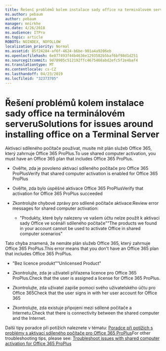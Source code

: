 ```yaml
---
title: Řešení problémů kolem instalace sady office na terminálovém serveru
ms.author: pebaum
author: pebaum
manager: mnirkhe
ms.date: 4/26/2018
ms.audience: ITPro
ms.topic: article
ROBOTS: NOINDEX, NOFOLLOW
localization_priority: Normal
ms.assetid: 85f24284-af6f-4624-b6be-901a4a9206eb
ms.openlocfilehash: 6e877493f44b4636e1293582b5baf6bf98d1d251
ms.sourcegitcommit: 9d78905c512192ffc4675468abd2efc5f2e4baf4
ms.translationtype: MT
ms.contentlocale: cs-CZ
ms.lasthandoff: 04/23/2019
ms.locfileid: "32373705"
---
```

# <a name="solutions-for-issues-around-installing-office-on-a-terminal-server"></a><span data-ttu-id="de1f6-102">Řešení problémů kolem instalace sady office na terminálovém serveru</span><span class="sxs-lookup"><span data-stu-id="de1f6-102">Solutions for issues around installing office on a Terminal Server</span></span>

<span data-ttu-id="de1f6-103">Aktivací sdíleného počítače používat, musíte mít plán služeb Office 365, který zahrnuje Office 365 ProPlus.</span><span class="sxs-lookup"><span data-stu-id="de1f6-103">To use shared computer activation, you must have an Office 365 plan that includes Office 365 ProPlus.</span></span>
  
- <span data-ttu-id="de1f6-104">Ověřte, zda je povoleno aktivací sdíleného počítače pro Office 365 ProPlus</span><span class="sxs-lookup"><span data-stu-id="de1f6-104">Verify that shared computer activation is enabled for Office 365 ProPlus</span></span>
    
- <span data-ttu-id="de1f6-105">Ověřte, zda bylo úspěšné aktivace Office 365 ProPlus</span><span class="sxs-lookup"><span data-stu-id="de1f6-105">Verify that activation for Office 365 ProPlus succeeded</span></span>
    
- <span data-ttu-id="de1f6-106">Zkontrolujte chybové zprávy pro sdílené počítače aktivace:</span><span class="sxs-lookup"><span data-stu-id="de1f6-106">Review error messages for shared computer activation:</span></span>
    
  - <span data-ttu-id="de1f6-107">"Produkty, které byly nalezeny ve vašem účtu nelze použít k aktivaci sady Office ve scénáři sdíleného počítače"</span><span class="sxs-lookup"><span data-stu-id="de1f6-107">"The products we found in your account cannot be used to activate Office in shared computer scenarios"</span></span>
  
<span data-ttu-id="de1f6-108">Tato chyba znamená, že nemáte plán služeb Office 365, který zahrnuje Office 365 ProPlus.</span><span class="sxs-lookup"><span data-stu-id="de1f6-108">This error means that you don't have an Office 365 plan that includes Office 365 ProPlus.</span></span>
    
  - <span data-ttu-id="de1f6-109">"Bez licence produkt"</span><span class="sxs-lookup"><span data-stu-id="de1f6-109">"Unlicensed Product"</span></span>
    
  - <span data-ttu-id="de1f6-110">Zkontrolujte, zda je uživateli přiřazena licence pro Office 365 ProPlus.</span><span class="sxs-lookup"><span data-stu-id="de1f6-110">Check that the user is assigned a license for Office 365 ProPlus.</span></span>
    
  - <span data-ttu-id="de1f6-111">Zkontrolujte, zda uživatel zapíše pomocí svého uživatelského účtu pro Office 365</span><span class="sxs-lookup"><span data-stu-id="de1f6-111">Check that the user signs in with her user account for Office 365</span></span>
    
  - <span data-ttu-id="de1f6-112">Zkontrolujte, zda existuje připojení mezi sdílené počítače a Internetu.</span><span class="sxs-lookup"><span data-stu-id="de1f6-112">Check that there is connectivity between the shared computer and the Internet.</span></span>
    
<span data-ttu-id="de1f6-113">Další tipy poradce při potížích naleznete v tématu: [Poradce při potížích s problémy s aktivací sdíleného počítače pro Office 365 ProPlus](https://docs.microsoft.com/DeployOffice/troubleshoot-issues-with-shared-computer-activation-for-office-365-proplus)</span><span class="sxs-lookup"><span data-stu-id="de1f6-113">For other troubleshooting tips, please see: [Troubleshoot issues with shared computer activation for Office 365 ProPlus](https://docs.microsoft.com/DeployOffice/troubleshoot-issues-with-shared-computer-activation-for-office-365-proplus)</span></span>
  

